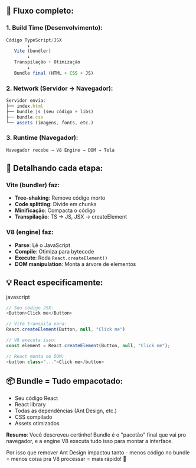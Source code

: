 ## 🚀 **Fluxo completo:**

### **1. Build Time (Desenvolvimento):**

```javascript
Código TypeScript/JSX
        ↓
   Vite (bundler)
        ↓ 
   Transpilação + Otimização
        ↓
   Bundle final (HTML + CSS + JS)
```

### **2. Network (Servidor → Navegador):**

```javascript
Servidor envia:
├── index.html
├── bundle.js (seu código + libs)
├── bundle.css 
└── assets (imagens, fonts, etc.)
```

### **3. Runtime (Navegador):**

```
Navegador recebe → V8 Engine → DOM → Tela
```

## 🔧 **Detalhando cada etapa:**

### **Vite (bundler) faz:**

- **Tree-shaking**: Remove código morto
- **Code splitting**: Divide em chunks
- **Minificação**: Compacta o código
- **Transpilação**: TS → JS, JSX → createElement

### **V8 (engine) faz:**

- **Parse**: Lê o JavaScript
- **Compile**: Otimiza para bytecode
- **Execute**: Roda `React.createElement()`
- **DOM manipulation**: Monta a árvore de elementos

## 💡 **React especificamente:**

javascript

```javascript
// Seu código JSX:
<Button>Click me</Button>

// Vite transpila para:
React.createElement(Button, null, "Click me")

// V8 executa isso:
const element = React.createElement(Button, null, "Click me");

// React monta no DOM:
<button class="...">Click me</button>
```

## 📦 **Bundle = Tudo empacotado:**

- Seu código React
- React library
- Todas as dependências (Ant Design, etc.)
- CSS compilado
- Assets otimizados

**Resumo**: Você descreveu certinho! Bundle é o "pacotão" final que vai pro navegador, e a engine V8 executa tudo isso para montar a interface.

Por isso que remover Ant Design impactou tanto - menos código no bundle = menos coisa pra V8 processar = mais rápido! 🚀